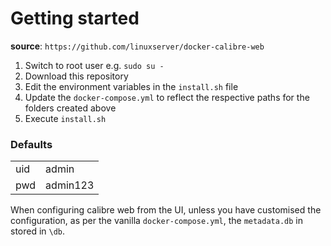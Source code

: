 # Getting started

**source**: `https://github.com/linuxserver/docker-calibre-web`

1. Switch to root user e.g. `sudo su - `
2. Download this repository
3. Edit the environment variables in the `install.sh` file
4. Update the `docker-compose.yml` to reflect the respective paths for the folders created above
5. Execute `install.sh`


### Defaults
|||
|-|-|
|uid|admin|
|pwd|admin123|

When configuring calibre web from the UI, unless you have customised the configuration, as per the vanilla `docker-compose.yml`, the `metadata.db` in stored in `\db`.
